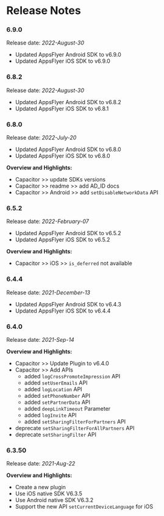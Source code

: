 # Release Notes
### 6.9.0
Release date: *2022-August-30*
- Updated AppsFlyer Android SDK to v6.9.0
- Updated AppsFlyer iOS SDK to v6.9.0

### 6.8.2
Release date: *2022-August-30*
- Updated AppsFlyer Android SDK to v6.8.2
- Updated AppsFlyer iOS SDK to v6.8.1
### 6.8.0
Release date: *2022-July-20*
- Updated AppsFlyer Android SDK to v6.8.0
- Updated AppsFlyer iOS SDK to v6.8.0

**Overview and Highlights:**
- Capacitor >> update SDKs versions 
- Capacitor >> readme >> add AD_ID docs
- Capacitor >> Android >> add `setDisableNetworkData` API
### 6.5.2
Release date: *2022-February-07*
- Updated AppsFlyer Android SDK to v6.5.2
- Updated AppsFlyer iOS SDK to v6.5.2

**Overview and Highlights:**
- Capacitor >> iOS >> `is_deferred` not available  
### 6.4.4
Release date: *2021-December-13*
- Updated AppsFlyer Android SDK to v6.4.3
- Updated AppsFlyer iOS SDK to v6.4.4
### 6.4.0
Release date: *2021-Sep-14* 

**Overview and Highlights:**
- Capacitor >> Update Plugin to v6.4.0 
- Capacitor >> Add APIs
  - added `logCrossPromoteImpression` API
  - added `setUserEmails` API
  - added `logLocation` API  
  - added `setPhoneNumber` API
  - added `setPartnerData` API
  - added `deepLinkTimeout` Parameter
  - added `logInvite` API
  - added `setSharingFilterForPartners` API
- deprecate `setSharingFilterForAllPartners` API
- deprecate `setSharingFilter` API


### 6.3.50
Release date: *2021-Aug-22* 

**Overview and Highlights:**
- Create a new plugin
- Use iOS native SDK  V6.3.5
- Use Android native SDK  V6.3.2
- Support the new API `setCurrentDeviceLanguage` for iOS
